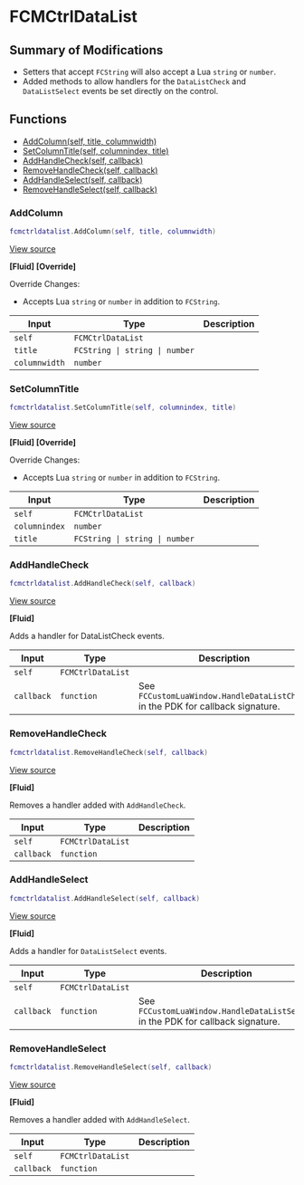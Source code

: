 # FCMCtrlDataList

## Summary of Modifications
- Setters that accept `FCString` will also accept a Lua `string` or `number`.
- Added methods to allow handlers for the `DataListCheck` and `DataListSelect` events be set directly on the control.

## Functions

- [AddColumn(self, title, columnwidth)](#addcolumn)
- [SetColumnTitle(self, columnindex, title)](#setcolumntitle)
- [AddHandleCheck(self, callback)](#addhandlecheck)
- [RemoveHandleCheck(self, callback)](#removehandlecheck)
- [AddHandleSelect(self, callback)](#addhandleselect)
- [RemoveHandleSelect(self, callback)](#removehandleselect)

### AddColumn

```lua
fcmctrldatalist.AddColumn(self, title, columnwidth)
```

[View source](https://github.com/finale-lua/lua-scripts/tree/master/src/mixin/FCMCtrlDataList.lua#L30)

**[Fluid] [Override]**

Override Changes:
- Accepts Lua `string` or `number` in addition to `FCString`.

| Input | Type | Description |
| ----- | ---- | ----------- |
| `self` | `FCMCtrlDataList` |  |
| `title` | `FCString \| string \| number` |  |
| `columnwidth` | `number` |  |

### SetColumnTitle

```lua
fcmctrldatalist.SetColumnTitle(self, columnindex, title)
```

[View source](https://github.com/finale-lua/lua-scripts/tree/master/src/mixin/FCMCtrlDataList.lua#L49)

**[Fluid] [Override]**

Override Changes:
- Accepts Lua `string` or `number` in addition to `FCString`.

| Input | Type | Description |
| ----- | ---- | ----------- |
| `self` | `FCMCtrlDataList` |  |
| `columnindex` | `number` |  |
| `title` | `FCString \| string \| number` |  |

### AddHandleCheck

```lua
fcmctrldatalist.AddHandleCheck(self, callback)
```

[View source](https://github.com/finale-lua/lua-scripts/tree/master/src/mixin/FCMCtrlDataList.lua#L72)

**[Fluid]**

Adds a handler for DataListCheck events.

| Input | Type | Description |
| ----- | ---- | ----------- |
| `self` | `FCMCtrlDataList` |  |
| `callback` | `function` | See `FCCustomLuaWindow.HandleDataListCheck` in the PDK for callback signature. |

### RemoveHandleCheck

```lua
fcmctrldatalist.RemoveHandleCheck(self, callback)
```

[View source](https://github.com/finale-lua/lua-scripts/tree/master/src/mixin/FCMCtrlDataList.lua#L77)

**[Fluid]**

Removes a handler added with `AddHandleCheck`.

| Input | Type | Description |
| ----- | ---- | ----------- |
| `self` | `FCMCtrlDataList` |  |
| `callback` | `function` |  |

### AddHandleSelect

```lua
fcmctrldatalist.AddHandleSelect(self, callback)
```

[View source](https://github.com/finale-lua/lua-scripts/tree/master/src/mixin/FCMCtrlDataList.lua#L95)

**[Fluid]**

Adds a handler for `DataListSelect` events.

| Input | Type | Description |
| ----- | ---- | ----------- |
| `self` | `FCMCtrlDataList` |  |
| `callback` | `function` | See `FCCustomLuaWindow.HandleDataListSelect` in the PDK for callback signature. |

### RemoveHandleSelect

```lua
fcmctrldatalist.RemoveHandleSelect(self, callback)
```

[View source](https://github.com/finale-lua/lua-scripts/tree/master/src/mixin/FCMCtrlDataList.lua#L100)

**[Fluid]**

Removes a handler added with `AddHandleSelect`.

| Input | Type | Description |
| ----- | ---- | ----------- |
| `self` | `FCMCtrlDataList` |  |
| `callback` | `function` |  |
